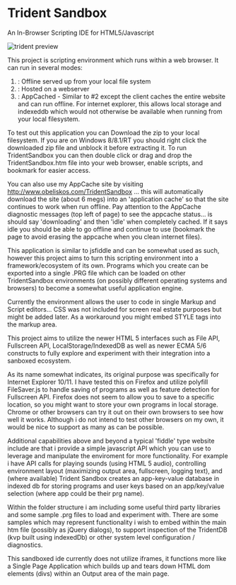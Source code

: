 Trident Sandbox
==============

An In-Browser Scripting IDE for HTML5/Javascript

![trident preview](http://obeliskos.com/surface/trident_sandbox_182.png)

This project is scripting environment which runs within a web browser.  It can run in several modes: 
1) : Offline served up from your local file system
2) : Hosted on a webserver
3) : AppCached - Similar to #2 except the client caches the entire website and can run offline.  For internet explorer, this allows local storage and indexeddb which would not otherwise be available when running from your local filesystem. 

To test out this application you can Download the zip to your local filesystem.  If you are on Windows 8/8.1/RT you should right click the downloaded zip file and unblock it before extracting it.  To run TridentSandbox you can then double click or drag and drop the TridentSandbox.htm file into your web browser, enable scripts, and bookmark for easier access.

You can also use my AppCache site by visiting http://www.obeliskos.com/TridentSandbox ... this will automatically download the site (about 6 megs) into an 'application cache' so that the site continues to work when run offline.  Pay attention to the AppCache diagnostic messages (top left of page) to see the appcache status... is should say 'downloading' and then 'idle' when completely cached.  If it says idle you should be able to go offline and continue to use (bookmark the page to avoid erasing the appcache when you clean internet files).

This application is similar to jsfiddle and can be somewhat used as such, however this project aims to turn this scripting environment into a framework/ecosystem of its own.  Programs which you create can be exported into a single .PRG file which can be loaded on other TridentSandbox environments (on possibly different operating systems and browsers) to become a somewhat useful application engine.

Currently the environment allows the user to code in single Markup and Script editors... CSS was not included for screen real estate purposes but might be added later.  As a workaround you might embed STYLE tags into the markup area.

This project aims to utilize the newer HTML 5 interfaces such as File API, Fullscreen API, LocalStorage/IndexedDB as well as newer ECMA 5/6 constructs to fully explore and experiment with their integration into a sanboxed ecosystem. 

As its name somewhat indicates, its original purpose was specifically for Internet Explorer 10/11.  I have tested this on Firefox and utilize polyfill FileSaver.js to handle saving of programs as well as feature detection for Fullscreen API.  Firefox does not seem to allow you to save to a specific location, so you might want to store your own programs in local storage.  Chrome or other browsers can try it out on their own browsers to see how well it works.  Although i do not intend to test other browsers on my own, it would be nice to support as many as can be possible. 

Additional capabilities above and beyond a typical 'fiddle' type website include are that i provide a simple javascript API which you can use to leverage and manipulate the enviroment for more functionality.  For example i have API calls for playing sounds (using HTML 5 audio), controlling environment layout (maximizing output area, fullscreen, logging text), and (where available) Trident Sandbox creates an app-key-value database in indexed db for storing programs and user keys based on an app/key/value selection (where app could be their prg name). 

Within the folder structure i am including some useful third party libraries and some sample .prg files to load and experiment with.  There are some samples which may represent functionality i wish to embed within the main htm file (possibly as jQuery dialogs), to support inspection of the TridentDB (kvp built using indexedDb) or other system level configuration / diagnostics.

This sandboxed ide currently does not utilize iframes, it functions more like a Single Page Application which builds up and tears down HTML dom elements (divs) within an Output area of the main page.  
